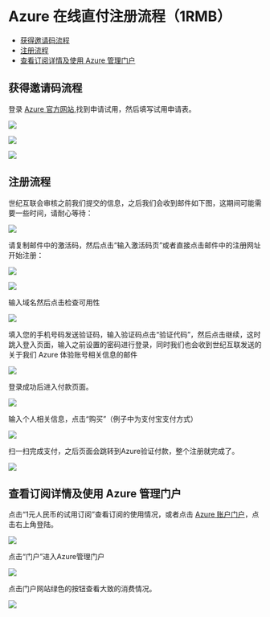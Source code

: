 # Azure 在线直付注册流程（1RMB）

- [获得邀请码流程](#getcode)
- [注册流程](#register)
- [查看订阅详情及使用 Azure 管理门户](#info)


## <a id="getcode"></a>获得邀请码流程

登录 [Azure 官方网站](https://www.azure.cn),找到申请试用，然后填写试用申请表。

![](./media/azure-1rmb-trial-process/find-free-link.png)

![](./media/azure-1rmb-trial-process/apply-trial.png)

![](./media/azure-1rmb-trial-process/submit-information.png)

## <a id="register"></a>注册流程

世纪互联会审核之前我们提交的信息，之后我们会收到邮件如下图，这期间可能需要一些时间，请耐心等待：

![](./media/azure-1rmb-trial-process/email-code.png)

请复制邮件中的激活码，然后点击“输入激活码页”或者直接点击邮件中的注册网址开始注册：

![](./media/azure-1rmb-trial-process/activation-code-page.png)

![](./media/azure-1rmb-trial-process/register-first-page.png)

输入域名然后点击检查可用性

![](./media/azure-1rmb-trial-process/register-after-check-name.png)

填入您的手机号码发送验证码，输入验证码点击“验证代码”，然后点击继续，这时跳入登入页面，输入之前设置的密码进行登录，同时我们也会收到世纪互联发送的关于我们 Azure 体验账号相关信息的邮件

![](./media/azure-1rmb-trial-process/login-in.png)

登录成功后进入付款页面。

![](./media/azure-1rmb-trial-process/pay-for-azure-account.png)

输入个人相关信息，点击“购买”（例子中为支付宝支付方式）

![](./media/azure-1rmb-trial-process/pay-1-yuan.png)

扫一扫完成支付，之后页面会跳转到Azure验证付款，整个注册就完成了。

![](./media/azure-1rmb-trial-process/get-account-info.png)

## <a id="info"></a>查看订阅详情及使用 Azure 管理门户

点击“1元人民币的试用订阅”查看订阅的使用情况，或者点击 [Azure 账户门户](https://account.windowsazure.cn/)，点击右上角登陆。

![](./media/azure-1rmb-trial-process/account-info.png)

点击“门户”进入Azure管理门户

![](./media/azure-1rmb-trial-process/azure-portal-info.png)

点击门户网站绿色的按钮查看大致的消费情况。

![](./media/azure-1rmb-trial-process/account-use-info.png)



